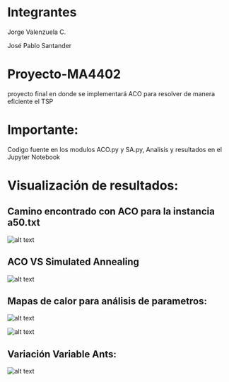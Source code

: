 # Integrantes
Jorge Valenzuela C.

José Pablo Santander

# Proyecto-MA4402
proyecto final en donde se implementará ACO para resolver de manera eficiente el TSP

# Importante:
Codigo fuente en los modulos ACO.py y SA.py, Analisis y resultados en el Jupyter Notebook

# Visualización de resultados:

## Camino encontrado con ACO para la instancia a50.txt

![alt text](https://i.imgur.com/XIeWufG.png)

## ACO VS Simulated Annealing

![alt text](https://i.imgur.com/YWsABC3.png)

## Mapas de calor para análisis de parametros:

![alt text](https://i.imgur.com/1xC5uic.png)

![alt text](https://i.imgur.com/5BH6r1q.png)

## Variación Variable Ants:

![alt text](https://i.imgur.com/WeqsuKi.png)
